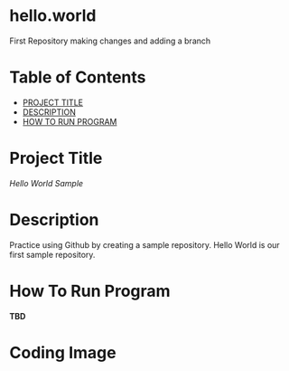 # hello.world
First Repository 
making changes and adding a branch

# Table of Contents
- [PROJECT TITLE](#Project-Title)
- [DESCRIPTION](#Description)
- [HOW TO RUN PROGRAM](#How-to-run-program)


# Project Title

*Hello World Sample*

# Description

Practice using Github by creating a sample repository. Hello World is our first sample repository. 

# How To Run Program

**TBD**

# Coding Image


